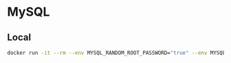 # MySQL

## Local

```bash
docker run -it --rm --env MYSQL_RANDOM_ROOT_PASSWORD="true" --env MYSQL_USER="user" --env MYSQL_PASSWORD="password" --env MYSQL_DATABASE="db" -p 3306:3306 mysql:8.0.13
```
